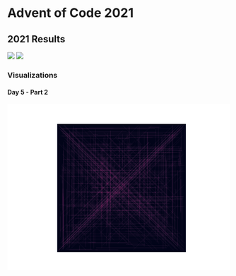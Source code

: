 # Advent of Code 2021
## 2021 Results
![](https://img.shields.io/badge/day%20📅-7-blue)
![](https://img.shields.io/badge/stars%20⭐-13-yellow)

### Visualizations
#### Day 5 - Part 2
![](https://github.com/flomero/AoC/blob/main/2021/5/img.png?raw=true)
